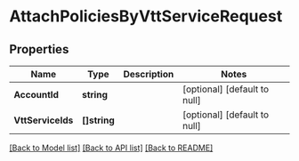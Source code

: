 # AttachPoliciesByVttServiceRequest

## Properties
Name | Type | Description | Notes
------------ | ------------- | ------------- | -------------
**AccountId** | **string** |  | [optional] [default to null]
**VttServiceIds** | **[]string** |  | [optional] [default to null]

[[Back to Model list]](../README.md#documentation-for-models) [[Back to API list]](../README.md#documentation-for-api-endpoints) [[Back to README]](../README.md)

